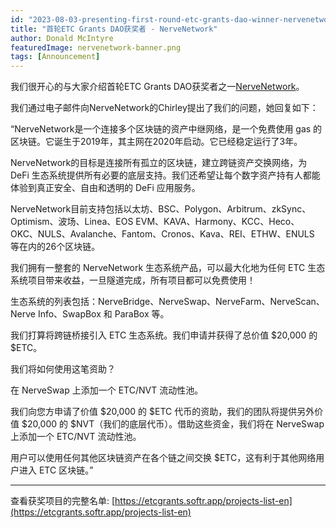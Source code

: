 ```yaml
---
id: "2023-08-03-presenting-first-round-etc-grants-dao-winner-nervenetwork-cn"
title: "首轮ETC Grants DAO获奖者 - NerveNetwork"
author: Donald McIntyre
featuredImage: nervenetwork-banner.png
tags: [Announcement]
---
```

我们很开心的与大家介绍首轮ETC Grants DAO获奖者之一[NerveNetwork](https://etcgrants.softr.app/funded-project-details-en?recordId=recX5SnfUaW7StHiq)。

我们通过电子邮件向NerveNetwork的Chirley提出了我们的问题，她回复如下：

“NerveNetwork是一个连接多个区块链的资产中继网络，是一个免费使用 gas 的区块链。它诞生于2019年，其主网在2020年启动。它已经稳定运行了3年。

NerveNetwork的目标是连接所有孤立的区块链，建立跨链资产交换网络，为 DeFi 生态系统提供所有必要的底层支持。我们还希望让每个数字资产持有人都能体验到真正安全、自由和透明的 DeFi 应用服务。

NerveNetwork目前支持包括以太坊、BSC、Polygon、Arbitrum、zkSync、Optimism、波场、Linea、EOS EVM、KAVA、Harmony、KCC、Heco、OKC、NULS、Avalanche、Fantom、Cronos、Kava、REI、ETHW、ENULS 等在内的26个区块链。

我们拥有一整套的 NerveNetwork 生态系统产品，可以最大化地为任何 ETC 生态系统项目带来收益，一旦隧道完成，所有项目都可以免费使用！

生态系统的列表包括：NerveBridge、NerveSwap、NerveFarm、NerveScan、Nerve Info、SwapBox 和 ParaBox 等。

我们打算将跨链桥接引入 ETC 生态系统。我们申请并获得了总价值 $20,000 的 $ETC。

我们将如何使用这笔资助？

在 NerveSwap 上添加一个 ETC/NVT 流动性池。

我们向您方申请了价值 $20,000 的 $ETC 代币的资助，我们的团队将提供另外价值 $20,000 的 $NVT（我们的底层代币）。借助这些资金，我们将在 NerveSwap 上添加一个 ETC/NVT 流动性池。

用户可以使用任何其他区块链资产在各个链之间交换 $ETC，这有利于其他网络用户进入 ETC 区块链。”

---

查看获奖项目的完整名单: [https://etcgrants.softr.app/projects-list-en](https://etcgrants.softr.app/projects-list-en)
